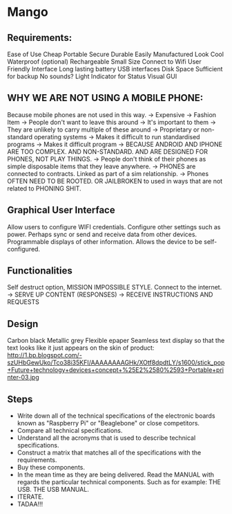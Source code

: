 Mango
=====

Requirements:
-------------

Ease of Use
Cheap
Portable
Secure
Durable
Easily Manufactured
Look Cool
Waterproof (optional)
Rechargeable
Small Size
Connect to Wifi
User Friendly Interface
Long lasting battery
USB interfaces
Disk Space Sufficient for backup
No sounds?
Light Indicator for Status
Visual GUI

WHY WE ARE NOT USING A MOBILE PHONE:
------------------------------------

Because mobile phones are not used in this way.
    -> Expensive
    -> Fashion Item
    -> People don't want to leave this around
    -> It's important to them
    -> They are unlikely to carry multiple of these around
    -> Proprietary or non-standard operating systems
    -> Makes it difficult to run standardised programs
    -> Makes it difficult program
    -> BECAUSE ANDROID AND IPHONE ARE TOO COMPLEX. AND NON-STANDARD. AND ARE DESIGNED FOR PHONES, NOT PLAY THINGS.
    -> People don't think of their phones as simple disposable items that they leave anywhere.
    -> PHONES are connected to contracts. Linked as part of a sim relationship.
    -> Phones OFTEN NEED TO BE ROOTED. OR JAILBROKEN to used in ways that are not related to PHONING SHIT.

Graphical User Interface
------------------------

Allow users to configure WIFI credentials.
Configure other settings such as power.
Perhaps sync or send and receive data from other devices.
Programmable displays of other information.
Allows the device to be self-configured.

Functionalities
---------------

Self destruct option, MISSION IMPOSSIBLE STYLE.
Connect to the internet.
    -> SERVE UP CONTENT (RESPONSES)
    -> RECEIVE INSTRUCTIONS AND REQUESTS

Design
------

Carbon black
Metallic grey
Flexible epaper
Seamless text display so that the text looks like it just appears on the skin of product: http://1.bp.blogspot.com/-szUHbGewUko/Tco38i35KFI/AAAAAAAAGHk/XOtf8dpdtLY/s1600/stick_pop+Future+technology+devices+concept+%25E2%2580%2593+Portable+printer-03.jpg

Steps
-----

* Write down all of the technical specifications of the electronic boards known as "Raspberry Pi" or "Beaglebone" or close competitors.
* Compare all technical specifications.
* Understand all the acronyms that is used to describe technical specifications.
* Construct a matrix that matches all of the specifications with the requirements.
* Buy these components.
* In the mean time as they are being delivered. Read the MANUAL with regards the particular technical components. Such as for example: THE USB. THE USB MANUAL.
* ITERATE.
* TADAA!!!